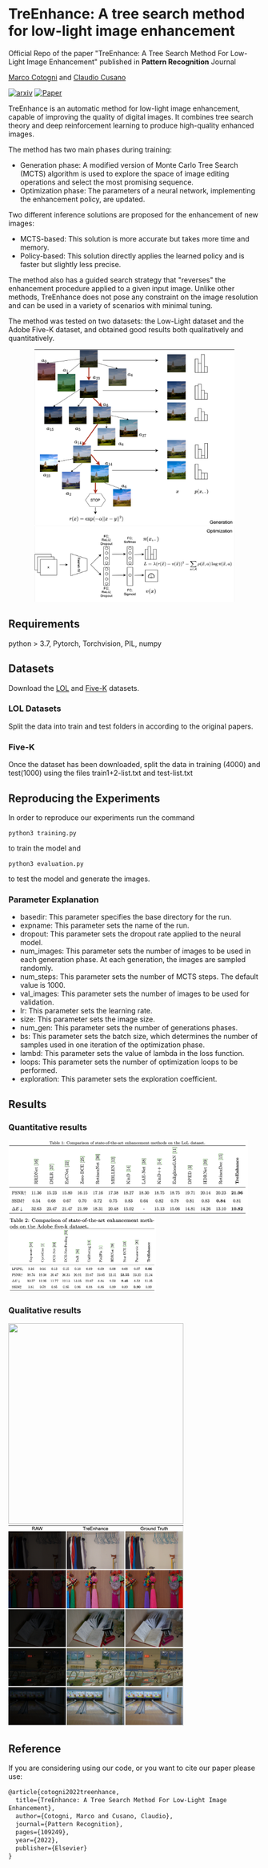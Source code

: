 # TreEnhance: A tree search method for low-light image enhancement

Official Repo of the paper "TreEnhance:  A Tree Search Method For Low-Light Image Enhancement" published in **Pattern Recognition** Journal

[Marco Cotogni](https://scholar.google.com/citations?user=8PUz5lAAAAAJ&hl=it) and [Claudio Cusano](https://scholar.google.com/citations?hl=it&user=lhZpU_8AAAAJ&view_op=list_works&sortby=pubdate)

[![arxiv](https://img.shields.io/badge/arXiv-red)](https://arxiv.org/pdf/2205.12639.pdf) [![Paper](https://img.shields.io/badge/Journal-brightgreen)](https://www.sciencedirect.com/science/article/abs/pii/S0031320322007282?via%3Dihub)

TreEnhance is an automatic method for low-light image enhancement, capable of improving the quality of digital images. It combines tree search theory and deep reinforcement learning to produce high-quality enhanced images.

The method has two main phases during training:

- Generation phase: A modified version of Monte Carlo Tree Search (MCTS) algorithm is used to explore the space of image editing operations and select the most promising sequence.
- Optimization phase: The parameters of a neural network, implementing the enhancement policy, are updated.

Two different inference solutions are proposed for the enhancement of new images:

- MCTS-based: This solution is more accurate but takes more time and memory.
- Policy-based: This solution directly applies the learned policy and is faster but slightly less precise.

The method also has a guided search strategy that "reverses" the enhancement procedure applied to a given input image. Unlike other methods, TreEnhance does not pose any constraint on the image resolution and can be used in a variety of scenarios with minimal tuning.

The method was tested on two datasets: the Low-Light dataset and the Adobe Five-K dataset, and obtained good results both qualitatively and quantitatively.

<p align="center">
<img src="figs/tree.png" width="400" height="350"/>
<br/>
<img src="figs/opt.png" width="400" height="150" />
</p>

## Requirements
python > 3.7, Pytorch, Torchvision, PIL, numpy

## Datasets
Download the [LOL](https://daooshee.github.io/BMVC2018website/) and [Five-K](https://data.csail.mit.edu/graphics/fivek/) datasets.

### LOL Datasets 
Split the data into train and test folders in according to the original papers.

### Five-K
Once the dataset has been downloaded, split the data in training (4000) and test(1000) using the files train1+2-list.txt and test-list.txt

## Reproducing the Experiments

In order to reproduce our experiments run the command

```
python3 training.py
```
to train the model and
```
python3 evaluation.py
```
to test the model and generate the images.


### Parameter Explanation

- basedir: This parameter specifies the base directory for the run.
- expname: This parameter sets the name of the run.
- dropout: This parameter sets the dropout rate applied to the neural model.
- num_images: This parameter sets the number of images to be used in each generation phase. At each generation, the images are sampled randomly.
- num_steps: This parameter sets the number of MCTS steps. The default value is 1000.
- val_images: This parameter sets the number of images to be used for validation.
- lr: This parameter sets the learning rate.
- size: This parameter sets the image size.
- num_gen: This parameter sets the number of generations phases.
- bs: This parameter sets the batch size, which determines the number of samples used in one iteration of the optimization phase.
- lambd: This parameter sets the value of lambda in the loss function.
- loops: This parameter sets the number of optimization loops to be performed.
- exploration:  This parameter sets the exploration coefficient.



## Results

### Quantitative results
<p float="left">
  <img src="figs/lol_t.png" height=150 width="auto"/>
  <img src="figs/five-k.png" height=150 width="auto"/>
</p>

### Qualitative results
<p float="left">
  <img src="figs/grid.png" width="350" height="400" />
  <img src="figs/lol.png" width="350" height="400" />
</p>

## Reference
If you are considering using our code, or you want to cite our paper please use:

```
@article{cotogni2022treenhance,
  title={TreEnhance: A Tree Search Method For Low-Light Image Enhancement},
  author={Cotogni, Marco and Cusano, Claudio},
  journal={Pattern Recognition},
  pages={109249},
  year={2022},
  publisher={Elsevier}
}
```

